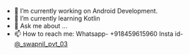 - 🔭 I’m currently working on Android Development.
- 🌱 I’m currently learning Kotlin
- 💬 Ask me about ...
- 📫 How to reach me: Whatsapp- +918459615960 Insta id- [@_swapnil_pvt_03](https://www.instagram.com/_swapnil_pvt_03/)
